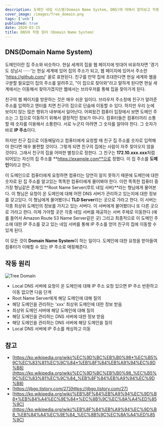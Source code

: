 ```yaml
---
description: 도메인 네임 시스템(Domain Name System, DNS)에 대해서 알아보고 작동 원리에 대해 정리해보자
cover_image: /images/Tree_domain.png
tags: ['web']
published: true
date: 2020-03-25
title: DNS와 작동 원리 (Domain Name System)
---
```


## DNS(Domain Name System)

도메인이란 집 주소와 비슷하다. 현실 세계의 집을 웹 페이지에 빗대어 비유하자면 '경기도 성남시 ······'는 현실 세계에 있어 집의 주소가 되고, 웹 페이지에 있어서 주소란 'https://github.com/' 꼴로 표현된다. 친구를 만약 집에 초대한다면 현실 세계와 웹을 구분할 필요없이 집의 주소를 알려주고, "이 집으로 찾아와"라고 말하게 된다면 현실 세계에서는 이동해서 찾아가겠지만 웹에서는 브라우저를 통해 집을 찾아가게 된다.

친구의 웹 페이지를 방문하는 것은 매우 쉬운 일이다. 브라우저 주소창에 친구가 알려준 주소를 입력하고 엔터를 치면 친구의 집으로 단숨에 이동할 수 있다. 하지만 우리 눈에 보이지 않는 많은 행위가 내부에서 일어난다. 어찌됬건 컴퓨터 입장에서 보면 도메인 주소는 그 집으로 이동하기 위해서 결정적인 정보가 아니다. 컴퓨터들은 컴퓨터끼리 소통할 때 숫자를 이용해서 소통한다. 서로 누군지 아려면 그 숫자를 알아야 한다. 그 숫자가 바로 **IP 주소**이다.

하지만 친구 집으로 이동해달라고 컴퓨터에게 요청할 때 친구 집 주소를 숫자로 입력해야 한다면 매우 불편할 것이다. 그렇게 되면 친구의 집에는 사람이 자주 찾아오지 않을 것이다. 그래서 친구의 집을 어떠한 별칭으로 정한다. 그 친구는 **172.10.xxx.xxx**처럼 되어있는 자신의 집 주소를 **https://example.com**으로 정했다. 이 집 주소를 **도메인**이라고 한다.

이 도메인으로 컴퓨터에게 요청하면 컴퓨터는 당연히 알지 못하기 때문에 도메인에 대한 숫자로 된 집 주소를 알고있는 똑똑한 컴퓨터에게 물어봐야 한다. 이런 똑똑한 컴퓨터 중 가장 형님같은 존재인 **Root Name Server(루트 네임 서버)**라는 형님에게 물어본다. 이 형님은 요청이 온 도메인에 대해 어떤 DNS 서버가 관리하고 있는지에 대한 정보를 갖고있다. 이 형님에게 물어봤더니 **TLD Server**라는 곳으로 가라고 한다. 이 서버는 각종 최상위 도메인의 정보를 가지고 있는 서버다. 이 서버에게 물어봤더니 또 다른 곳으로 가라고 한다. 이제 가야할 곳은 각종 네임 서버를 제공하는 서버 주체로 이동한다 (예를 들어서 Amazon Route 53 Name Server같은 곳) 그리고 최종적으로 이 도메인 주소에 대한 IP 주소를 갖고 있는 네임 서버를 통해 IP 주소를 얻어 친구의 집에 이동할 수 있게 된다.

이 모든 것이 **Domain Name System**이 하는 일이다. 도메인에 대한 요청을 받아들여 컴퓨터가 이해할 수 있는 IP 주소로 매핑해준다.

## 작동 원리

![Tree Domain](/images/Tree_domain.png)

- Local DNS 서버에 요청이 온 도메인에 대해 IP 주소 요청 있으면 IP 주소 반환하고 이동 없으면 다음 단계
- Root Name Server에게 해당 도메인에 대해 질의
- 해당 도메인을 관리하는 'xxx' 최상위 도메인에 대한 정보 받음
- 최상위 도메인 서버에 해당 도메인에 대해 질의
- 해당 도메인을 관리하는 DNS 서버에 대한 정보 받음
- 해당 도메인을 관리하는 DNS 서버에 해당 도메인을 질의
- Local DNS 서버에 IP 주소를 캐싱하고 이동

## 참고

- [https://ko.wikipedia.org/wiki/%EC%9D%BC%EB%B0%98*%EC%B5%9C%EC%83%81%EC%9C%84*%EB%8F%84%EB%A9%94%EC%9D%B8](https://ko.wikipedia.org/wiki/%EC%9D%BC%EB%B0%98_%EC%B5%9C%EC%83%81%EC%9C%84_%EB%8F%84%EB%A9%94%EC%9D%B8)
- [https://ijbgo.tistory.com/27](https://ijbgo.tistory.com/27)
- [https://ko.wikipedia.org/wiki/%EB%8F%84%EB%A9%94%EC%9D%B8*%EB%84%A4%EC%9E%84*%EC%8B%9C%EC%8A%A4%ED%85%9C](https://ko.wikipedia.org/wiki/%EB%8F%84%EB%A9%94%EC%9D%B8_%EB%84%A4%EC%9E%84_%EC%8B%9C%EC%8A%A4%ED%85%9C)
